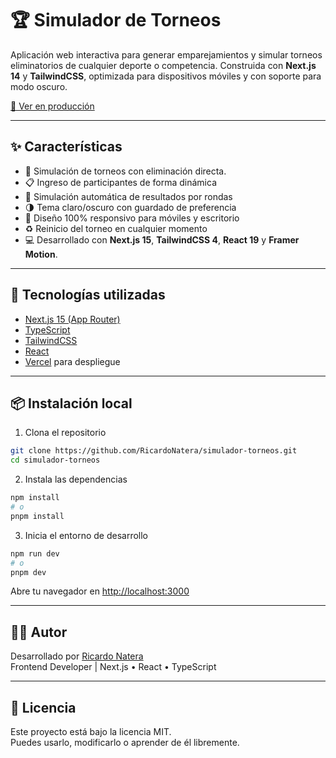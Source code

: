 
# 🏆 Simulador de Torneos

Aplicación web interactiva para generar emparejamientos y simular torneos eliminatorios de cualquier deporte o competencia. Construida con **Next.js 14** y **TailwindCSS**, optimizada para dispositivos móviles y con soporte para modo oscuro.

[🔗 Ver en producción](https://simulador-torneos.vercel.app)

---

## ✨ Características

- 🧩 Simulación de torneos con eliminación directa.
- 📋 Ingreso de participantes de forma dinámica
- 🧠 Simulación automática de resultados por rondas
- 🌗 Tema claro/oscuro con guardado de preferencia
- 📱 Diseño 100% responsivo para móviles y escritorio
- ♻️ Reinicio del torneo en cualquier momento
- 💻 Desarrollado con **Next.js 15**, **TailwindCSS 4**, **React 19** y **Framer Motion**.

---

## 🚀 Tecnologías utilizadas

- [Next.js 15 (App Router)](https://nextjs.org/)
- [TypeScript](https://www.typescriptlang.org/)
- [TailwindCSS](https://tailwindcss.com/)
- [React](https://react.dev/)
- [Vercel](https://vercel.com/) para despliegue

---

## 📦 Instalación local

1. Clona el repositorio

```bash
git clone https://github.com/RicardoNatera/simulador-torneos.git
cd simulador-torneos
```

2. Instala las dependencias

```bash
npm install
# o
pnpm install
```

3. Inicia el entorno de desarrollo

```bash
npm run dev
# o
pnpm dev
```

Abre tu navegador en [http://localhost:3000](http://localhost:3000)

---

## 👨‍💻 Autor

Desarrollado por [Ricardo Natera](https://www.linkedin.com/in/natera-dev)  
Frontend Developer | Next.js • React • TypeScript

---

## 📝 Licencia

Este proyecto está bajo la licencia MIT.  
Puedes usarlo, modificarlo o aprender de él libremente.
